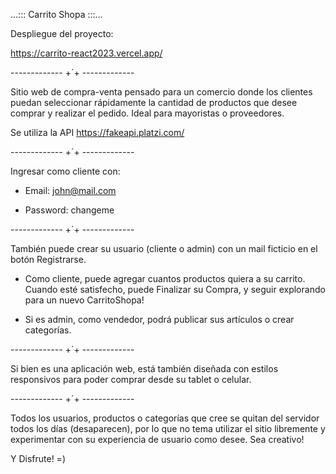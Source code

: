 ...:::  Carrito Shopa   :::...


Despliegue del proyecto:

https://carrito-react2023.vercel.app/

-------------   +´+   -------------

Sitio web de compra-venta pensado para un comercio donde los clientes puedan seleccionar rápidamente la cantidad de productos que desee comprar y realizar el pedido. Ideal para mayoristas o proveedores.

Se utiliza la API https://fakeapi.platzi.com/

-------------   +´+   -------------

Ingresar como cliente con:

* Email:
john@mail.com

* Password:
changeme

-------------   +´+   -------------

También puede crear su usuario (cliente o admin) con un mail ficticio en el botón Registrarse.

* Como cliente, puede agregar cuantos productos quiera a su carrito. Cuando esté satisfecho, puede Finalizar su Compra, y seguir explorando para un nuevo CarritoShopa!

* Si es admin, como vendedor, podrá publicar sus artículos o crear categorías.

-------------   +´+   -------------

Si bien es una aplicación web, está también diseñada con estilos responsivos para poder comprar desde su tablet o celular.

-------------   +´+   -------------

Todos los usuarios, productos o categorías que cree se quitan del servidor todos los días (desaparecen), por lo que no tema utilizar el sitio libremente y experimentar con su experiencia de usuario como desee. Sea creativo!

Y Disfrute! =)